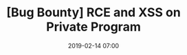 ---
layout: post
title: "[Bug Bounty] RCE and XSS on Private Program"
date: 2019-02-14 07:00
categories: bugbounty
---